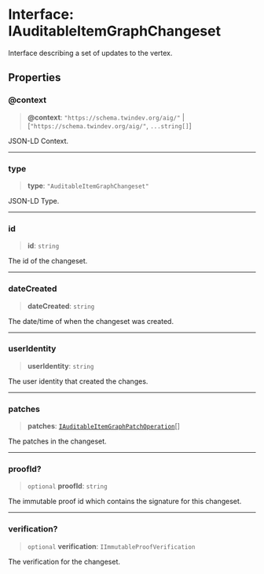 # Interface: IAuditableItemGraphChangeset

Interface describing a set of updates to the vertex.

## Properties

### @context

> **@context**: `"https://schema.twindev.org/aig/"` \| [`"https://schema.twindev.org/aig/"`, `...string[]`]

JSON-LD Context.

***

### type

> **type**: `"AuditableItemGraphChangeset"`

JSON-LD Type.

***

### id

> **id**: `string`

The id of the changeset.

***

### dateCreated

> **dateCreated**: `string`

The date/time of when the changeset was created.

***

### userIdentity

> **userIdentity**: `string`

The user identity that created the changes.

***

### patches

> **patches**: [`IAuditableItemGraphPatchOperation`](IAuditableItemGraphPatchOperation.md)[]

The patches in the changeset.

***

### proofId?

> `optional` **proofId**: `string`

The immutable proof id which contains the signature for this changeset.

***

### verification?

> `optional` **verification**: `IImmutableProofVerification`

The verification for the changeset.
